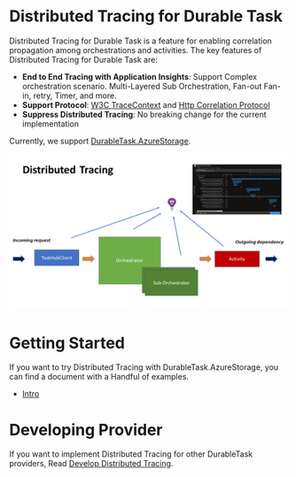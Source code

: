 # Distributed Tracing for Durable Task

Distributed Tracing for Durable Task is a feature for enabling correlation propagation among orchestrations and activities. 
The key features of Distributed Tracing for Durable Task are:

- **End to End Tracing with Application Insights**: Support Complex orchestration scenario. Multi-Layered Sub Orchestration, Fan-out Fan-in, retry, Timer,  and more. 
- **Support Protocol**: [W3C TraceContext](https://w3c.github.io/trace-context/) and [Http Correlation Protocol](https://github.com/dotnet/corefx/blob/master/src/System.Diagnostics.DiagnosticSource/src/HttpCorrelationProtocol.md) 
- **Suppress Distributed Tracing**: No breaking change for the current implementation

Currently, we support [DurableTask.AzureStorage](https://w3c.github.io/trace-context/). 

![Overview](docs/images/overview.png)

# Getting Started

If you want to try Distributed Tracing with DurableTask.AzureStorage, you can find a document with a Handful of examples. 

 - [Intro](docs/getting-started.md)

# Developing Provider

If you want to implement Distributed Tracing for other DurableTask providers, Read [Develop Distributed Tracing](docs/overview.md).